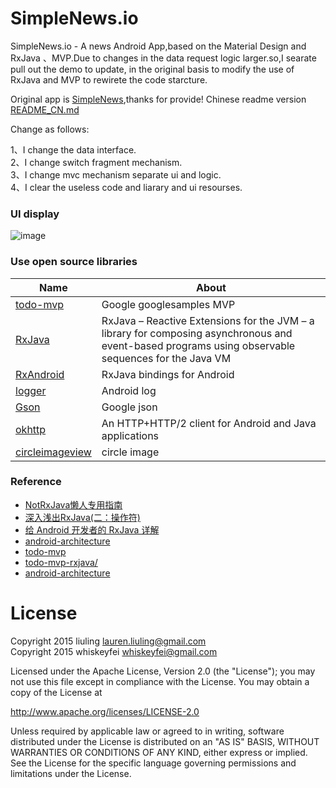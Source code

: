 # SimpleNews.io

SimpleNews.io - A news Android App,based on the Material Design and RxJava 、MVP.Due to changes in the data request logic larger.so,I searate pull out the demo to update, in the original basis to modify the use of RxJava and MVP to rewirete the code starcture.

Original app is [SimpleNews](https://github.com/liuling07/SimpleNews),thanks for provide!
Chinese readme version [README_CN.md](/README_CN.md)

Change as follows:

1、I change the data interface.<br/>
2、I change switch fragment mechanism.<br/>
3、I change mvc mechanism separate ui and logic.<br/>
4、I clear the useless code and liarary and ui resourses.<br/>

### UI display
![image](http://7xol9p.com1.z0.glb.clouddn.com/github_news.gif)


### Use open source libraries

Name | About
------- | -------
[todo-mvp](https://github.com/googlesamples/android-architecture/tree/todo-mvp/)  | Google googlesamples MVP
[RxJava](https://github.com/ReactiveX/RxJava) | RxJava – Reactive Extensions for the JVM – a library for composing asynchronous and event-based programs using observable sequences for the Java VM
[RxAndroid](https://github.com/ReactiveX/RxAndroid) | RxJava bindings for Android
[logger](https://github.com/orhanobut/logger) | Android log
[Gson](https://github.com/google/gson) | Google json
[okhttp](https://github.com/square/okhttp) |  An HTTP+HTTP/2 client for Android and Java applications
[circleimageview](https://github.com/hdodenhof/CircleImageView) | circle image

### Reference

* [NotRxJava懒人专用指南](http://www.devtf.cn/?p=323)
* [深入浅出RxJava(二：操作符)](https://github.com/lzyzsd/Awesome-RxJava?hmsr=toutiao.io&utm_medium=toutiao.io&utm_source=toutiao.io)
* [给 Android 开发者的 RxJava 详解](http://gank.io/post/560e15be2dca930e00da1083#toc_1)
* [android-architecture](https://github.com/googlesamples/android-architecture) 
* [todo-mvp](https://github.com/googlesamples/android-architecture/tree/todo-mvp/) 
* [todo-mvp-rxjava/](https://github.com/googlesamples/android-architecture/tree/todo-mvp-rxjava/)
* [android-architecture](https://github.com/googlesamples/android-architecture)

# License
Copyright 2015 liuling <lauren.liuling@gmail.com><br/>
Copyright 2015 whiskeyfei <whiskeyfei@gmail.com><br/>

Licensed under the Apache License, Version 2.0 (the "License");
you may not use this file except in compliance with the License.
You may obtain a copy of the License at

   http://www.apache.org/licenses/LICENSE-2.0

Unless required by applicable law or agreed to in writing, software
distributed under the License is distributed on an "AS IS" BASIS,
WITHOUT WARRANTIES OR CONDITIONS OF ANY KIND, either express or implied.
See the License for the specific language governing permissions and
limitations under the License.
